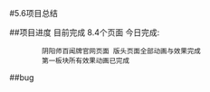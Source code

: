 #5.6项目总结


##项目进度
	目前完成 8.4个页面 
	今日完成:
			
			
			阴阳师百闻牌官网页面 版头页面全部动画与效果完成
			第一板块所有效果动画已完成
##bug

	
	